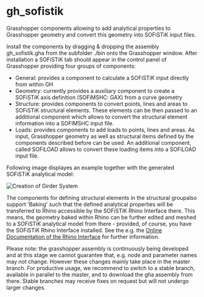 # gh_sofistik

Grasshopper components allowing to add analytical properties to Grasshopper geometry and convert this geometry into SOFiSTiK input files.

Install the components by dragging & dropping the assembly gh_sofistik.gha from the subfolder ./bin onto the Grasshopper window.
After installation a SOFiSTiK tab should appear in the control panel of Grasshopper providing four groups of components:

* General: provides a component to calculate a SOFiSTiK input directly from within GH
* Geometry: currently provides a auxiliary component to create a SOFiSTiK axis definition (SOFiMSHC: GAX) from a curve geometry
* Structure: provides components to convert points, lines and areas to SOFiSTiK structural elements. These elements can be then 
  passed to an additional component which allows to convert the structural element information into a SOFIMSHC input file.
* Loads: provides components to add loads to points, lines and areas. As input, Grasshopper geometry as well as structural items
  defined by the components described before can be used. An additional component, called SOFiLOAD allows to convert these loading
  items into a SOFiLOAD input file.

Following image displayes an example together with the generated SOFiSTiK analytical model:

![Creation of Girder System](https://github.com/SOFiSTiK/gh_sofistik/blob/master/gh_sofistik/examples/img/girder_system_01.JPG)

The components for defining structural elements in the structural groupalso support 'Baking' such that the defined 
analytical properties will be transferred to Rhino accessible by the SOFiSTiK Rhino Interface there.
This means, the geometry baked within Rhino can be further edited and meshed to a SOFiSTiK analytical model from there - 
provided, of course, you have the SOFiSTiK Rhino Interface installed.
See the e.g. the [Online Documentation of the Rhino Interface](https://www.sofistik.de/documentation/2018/en/rhino_interface/index.html) for further information. 

Please note: the grasshopper assembly is continuously being developed and at this stage we cannot guarantee that, e.g.
node and parameter names may not change. However these changes mainly take place in the master branch.
For productive usage, we recommend to switch to a stable branch, available in parallel to the master, and to download the 
gha assembly from there. Stable branches may receive fixes on request but will not undergo larger changes.